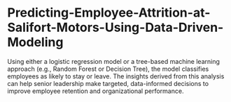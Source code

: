 # Predicting-Employee-Attrition-at-Salifort-Motors-Using-Data-Driven-Modeling
Using either a logistic regression model or a tree-based machine learning approach (e.g., Random Forest or Decision Tree), the model classifies employees as likely to stay or leave. The insights derived from this analysis can help senior leadership make targeted, data-informed decisions to improve employee retention and organizational performance.
